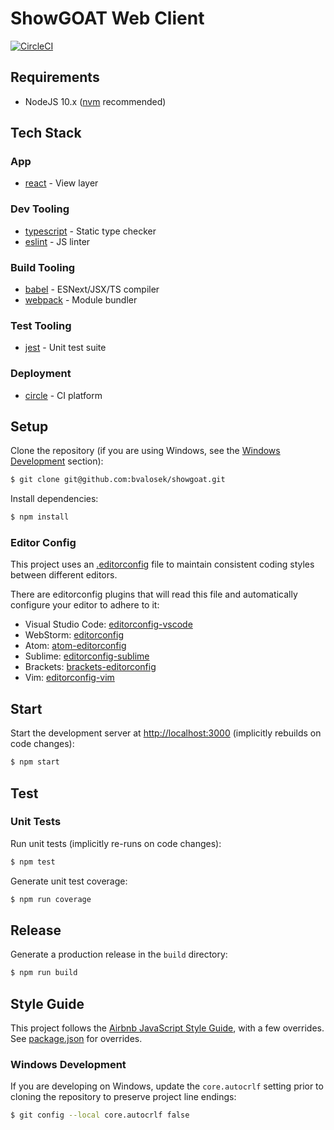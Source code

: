 # ShowGOAT Web Client

[![CircleCI](https://circleci.com/gh/bvalosek/showgoat.svg?style=shield)](https://circleci.com/gh/bvalosek/showgoat)

## Requirements

+ NodeJS 10.x ([nvm](https://github.com/creationix/nvm) recommended)

## Tech Stack

### App

* [react](https://facebook.github.io/react/) - View layer

### Dev Tooling

* [typescript](https://www.typescriptlang.org/) - Static type checker
* [eslint](https://eslint.org/) - JS linter

### Build Tooling

* [babel](https://babeljs.io/) - ESNext/JSX/TS compiler
* [webpack](https://webpack.github.io/) - Module bundler

### Test Tooling

* [jest](https://facebook.github.io/jest/) - Unit test suite

### Deployment

* [circle](https://circleci.com) - CI platform

## Setup

Clone the repository (if you are using Windows, see the [Windows Development](#windows-development) section):

```sh
$ git clone git@github.com:bvalosek/showgoat.git
```

Install dependencies:

```sh
$ npm install
```

### Editor Config

This project uses an [.editorconfig](https://github.com/wellsmith/phoenix-portal-ui/blob/develop/.editorconfig) file to maintain consistent coding styles between different editors.

There are editorconfig plugins that will read this file and automatically configure your editor to adhere to it:

+ Visual Studio Code: [editorconfig-vscode](https://github.com/editorconfig/editorconfig-vscode)
+ WebStorm: [editorconfig](https://plugins.jetbrains.com/plugin/7294-editorconfig)
+ Atom: [atom-editorconfig](https://github.com/sindresorhus/atom-editorconfig)
+ Sublime: [editorconfig-sublime](https://github.com/sindresorhus/editorconfig-sublime)
+ Brackets: [brackets-editorconfig](https://github.com/kidwm/brackets-editorconfig)
+ Vim: [editorconfig-vim](https://github.com/editorconfig/editorconfig-vim)

## Start

Start the development server at [http://localhost:3000](http://localhost:3000) (implicitly rebuilds on code changes):

```sh
$ npm start
```

## Test

### Unit Tests

Run unit tests (implicitly re-runs on code changes):

```sh
$ npm test
```

Generate unit test coverage:

```sh
$ npm run coverage
```

## Release

Generate a production release in the `build` directory:

```sh
$ npm run build
```

## Style Guide

This project follows the [Airbnb JavaScript Style Guide](https://github.com/airbnb/javascript#airbnb-javascript-style-guide-), with a few overrides. See [package.json](./package.json) for overrides.

### Windows Development

If you are developing on Windows, update the `core.autocrlf` setting prior to cloning the repository to preserve project line endings:

```sh
$ git config --local core.autocrlf false
```
